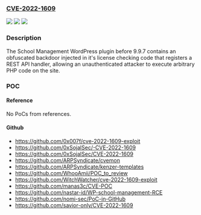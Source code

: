 ### [CVE-2022-1609](https://cve.mitre.org/cgi-bin/cvename.cgi?name=CVE-2022-1609)
![](https://img.shields.io/static/v1?label=Product&message=school-management-pro&color=blue)
![](https://img.shields.io/static/v1?label=Version&message=0%3C%209.9.7%20&color=brighgreen)
![](https://img.shields.io/static/v1?label=Vulnerability&message=CWE-94%20Improper%20Control%20of%20Generation%20of%20Code%20('Code%20Injection')&color=brighgreen)

### Description

The School Management WordPress plugin before 9.9.7 contains an obfuscated backdoor injected in it's license checking code that registers a REST API handler, allowing an unauthenticated attacker to execute arbitrary PHP code on the site.

### POC

#### Reference
No PoCs from references.

#### Github
- https://github.com/0x007f/cve-2022-1609-exploit
- https://github.com/0xSojalSec/-CVE-2022-1609
- https://github.com/0xSojalSec/CVE-2022-1609
- https://github.com/ARPSyndicate/cvemon
- https://github.com/ARPSyndicate/kenzer-templates
- https://github.com/WhooAmii/POC_to_review
- https://github.com/WitchWatcher/cve-2022-1609-exploit
- https://github.com/manas3c/CVE-POC
- https://github.com/nastar-id/WP-school-management-RCE
- https://github.com/nomi-sec/PoC-in-GitHub
- https://github.com/savior-only/CVE-2022-1609

